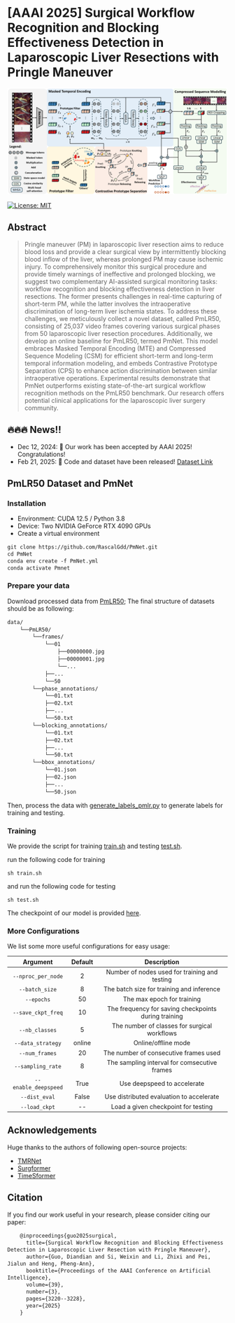 # [AAAI 2025] Surgical Workflow Recognition and Blocking Effectiveness Detection in Laparoscopic Liver Resections with Pringle Maneuver

<div align=center>
<img src="assets/Pipeline.png">
</div>

[![License: MIT](https://img.shields.io/badge/License-MIT-green.svg)](https://opensource.org/licenses/MIT)

## Abstract

> Pringle maneuver (PM) in laparoscopic liver resection aims to reduce blood loss and provide a clear surgical view by intermittently blocking blood inflow of the liver, whereas prolonged PM may cause ischemic injury. To comprehensively monitor this surgical procedure and provide timely warnings of ineffective and prolonged blocking, we suggest two complementary AI-assisted surgical monitoring tasks: workflow recognition and blocking effectiveness detection in liver resections. The former presents challenges in real-time capturing of short-term PM, while the latter involves the intraoperative discrimination of long-term liver ischemia states. To address these challenges, we meticulously collect a novel dataset, called PmLR50, consisting of 25,037 video frames covering various surgical phases from 50 laparoscopic liver resection procedures. Additionally, we develop an online baseline for PmLR50, termed PmNet. This model embraces Masked Temporal Encoding (MTE) and Compressed Sequence Modeling (CSM) for efficient short-term and long-term temporal information modeling, and embeds Contrastive Prototype Separation (CPS) to enhance action discrimination between similar intraoperative operations. Experimental results demonstrate that PmNet outperforms existing state-of-the-art surgical workflow recognition methods on the PmLR50 benchmark. Our research offers potential clinical applications for the laparoscopic liver surgery community.


## 🔥🔥🔥 News!!
* Dec 12, 2024: 🤗 Our work has been accepted by AAAI 2025! Congratulations!
* Feb 21, 2025: 🚀 Code and dataset have been released! [Dataset Link](https://docs.google.com/forms/d/e/1FAIpQLSf33G5mdwXeqwabfbXnEboMpj48iCNlQBAY_up4kLuZiqCPUQ/viewform?usp=dialog)


## PmLR50 Dataset and PmNet
### Installation
* Environment: CUDA 12.5 / Python 3.8
* Device: Two NVIDIA GeForce RTX 4090 GPUs
* Create a virtual environment
```shell
git clone https://github.com/RascalGdd/PmNet.git
cd PmNet
conda env create -f PmNet.yml
conda activate Pmnet
```
### Prepare your data
Download processed data from [PmLR50](https://docs.google.com/forms/d/e/1FAIpQLSf33G5mdwXeqwabfbXnEboMpj48iCNlQBAY_up4kLuZiqCPUQ/viewform?usp=dialog);
The final structure of datasets should be as following:

```bash
data/
    └──PmLR50/
        └──frames/
            └──01
                ├──00000000.jpg
                ├──00000001.jpg
                └──...
            ├──...    
            └──50
        └──phase_annotations/
            └──01.txt
            ├──02.txt
            ├──...
            └──50.txt
        └──blocking_annotations/
            └──01.txt
            ├──02.txt
            ├──...
            └──50.txt
        └──bbox_annotations/
            └──01.json
            ├──02.json
            ├──...
            └──50.json
```
Then, process the data with [generate_labels_pmlr.py](https://github.com/RascalGdd/PmNet/blob/main/datasets/data_preprosses/generate_labels_pmlr.py) to generate labels for training and testing.

### Training
We provide the script for training [train.sh](https://github.com/RascalGdd/PmNet/blob/main/train.sh) and testing [test.sh](https://github.com/RascalGdd/PmNet/blob/main/test.sh).

run the following code for training

```shell
sh train.sh
```
and run the following code for testing

```shell
sh test.sh
```
The checkpoint of our model is provided [here](https://mycuhk-my.sharepoint.com/:u:/g/personal/1155229775_link_cuhk_edu_hk/EZVHcTmQBY1Mv1zTSLEtu0cBKTA7zTNURaG65gWWloqFmg?e=Zudo2X).

### More Configurations

We list some more useful configurations for easy usage:

|        Argument        |  Default  |                Description                |
|:----------------------:|:---------:|:-----------------------------------------:|
|  `--nproc_per_node`   |  2  |    Number of nodes used for training and testing    |
|       `--batch_size`       |   8    |   The batch size for training and inference   |
|     `--epochs`     | 50  |      The max epoch for training      |
|    `--save_ckpt_freq`    |    10    |     The frequency for saving checkpoints during training     |
|    `--nb_classes`     |    5     |     The number of classes for surgical workflows      |
| `--data_strategy` |    online    |    Online/offline mode       |
|     `--num_frames`     |    20    | The number of consecutive frames used  |
|     `--sampling_rate`   |    8  | The sampling interval for comsecutive frames |
|        `--enable_deepspeed`        |    True  |   Use deepspeed to accelerate  |
|  `--dist_eval`   |   False   |    Use distributed evaluation to accelerate    |
|  `--load_ckpt`   |   --   |    Load a given checkpoint for testing    |

## Acknowledgements
Huge thanks to the authors of following open-source projects:
- [TMRNet](https://github.com/YuemingJin/TMRNet)
- [Surgformer](https://github.com/isyangshu/Surgformer/)
- [TimeSformer](https://github.com/facebookresearch/TimeSformer)

## Citation 
If you find our work useful in your research, please consider citing our paper:

        @inproceedings{guo2025surgical,
          title={Surgical Workflow Recognition and Blocking Effectiveness Detection in Laparoscopic Liver Resection with Pringle Maneuver},
          author={Guo, Diandian and Si, Weixin and Li, Zhixi and Pei, Jialun and Heng, Pheng-Ann},
          booktitle={Proceedings of the AAAI Conference on Artificial Intelligence},
          volume={39},
          number={3},
          pages={3220--3228},
          year={2025}
        }
